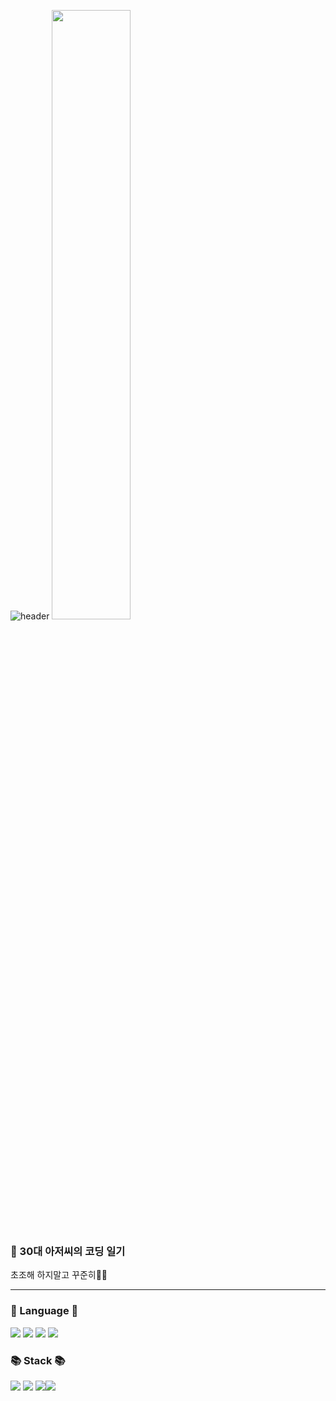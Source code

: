 <!-- head -->
![header](https://capsule-render.vercel.app/api?type=wave&color=auto&height=300&section=header&text=SuJin%20Choi&fontSize=90)
<img width="50%" src="https://user-images.githubusercontent.com/80378085/150538122-d0c8472f-4b8c-4544-a35c-27c398234308.gif"/>

<!-- info -->
### :wave: 30대 아저씨의 코딩 일기

초조해 하지말고 꾸준히📖📖



------
<!-- Language logo-->
### 💌 Language 💌
<img src="https://img.shields.io/badge/java-%23007396.svg?&style=for-the-badge&logo=java&logoColor=white" /> <img src="https://img.shields.io/badge/html5-%23E34F26.svg?&style=for-the-badge&logo=html5&logoColor=white" /> <img src="https://img.shields.io/badge/css3-%231572B6.svg?&style=for-the-badge&logo=css3&logoColor=white" /> <img src="https://img.shields.io/badge/python-F7DF1E?style=for-the-badge&logo=python&logoColor=white">

### 📚 Stack 📚
<img src="https://img.shields.io/badge/spring-%236DB33F.svg?&style=for-the-badge&logo=spring&logoColor=white" /> <img src="https://img.shields.io/badge/github-181717?style=for-the-badge&logo=github&logoColor=white"> <img src="https://img.shields.io/badge/git-F05032?style=for-the-badge&logo=git&logoColor=white"><img src="https://img.shields.io/badge/MongoDB-47A248?style=flat-square&logo=MongoDB&logoColor=white"/>
